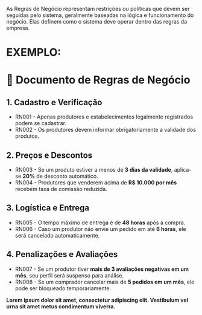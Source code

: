 As Regras de Negócio representam restrições ou políticas que devem ser seguidas pelo sistema, geralmente baseadas na lógica e funcionamento do negócio. Elas definem como o sistema deve operar dentro das regras da empresa.

# EXEMPLO:
# 📌 Documento de Regras de Negócio

## 1. Cadastro e Verificação
- RN001 - Apenas produtores e estabelecimentos legalmente registrados podem se cadastrar.
- RN002 - Os produtores devem informar obrigatoriamente a validade dos produtos.

## 2. Preços e Descontos
- RN003 - Se um produto estiver a menos de **3 dias da validade**, aplica-se **20%** de desconto automático.
- RN004 - Produtores que venderem acima de **R$ 10.000 por mês** recebem taxa de comissão reduzida.

## 3. Logística e Entrega
- RN005 - O tempo máximo de entrega é de **48 horas** após a compra.
- RN006 - Caso um produtor não envie um pedido em até **6 horas**, ele será cancelado automaticamente.

## 4. Penalizações e Avaliações
- RN007 - Se um produtor tiver **mais de 3 avaliações negativas em um mês**, seu perfil será suspenso para análise.
- RN008 - Se um comprador cancelar mais de **5 pedidos em um mês**, ele pode ser bloqueado temporariamente.

**Lorem ipsum dolor sit amet, consectetur adipiscing elit. Vestibulum vel urna sit amet metus condimentum viverra.**